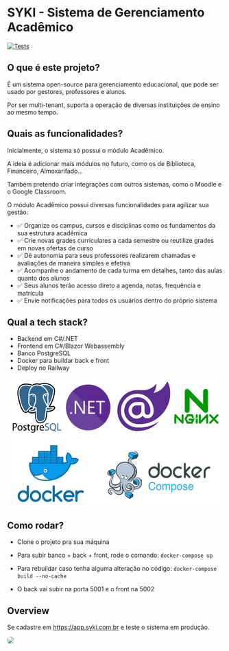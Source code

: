 # SYKI - Sistema de Gerenciamento Acadêmico

[![Tests](https://github.com/ZaqueuCavalcante/syki/actions/workflows/railway.yml/badge.svg)](https://github.com/ZaqueuCavalcante/syki/actions/workflows/railway.yml)

## O que é este projeto?

É um sistema open-source para gerenciamento educacional, que pode ser usado por gestores, professores e alunos.

Por ser multi-tenant, suporta a operação de diversas instituições de ensino ao mesmo tempo.

## Quais as funcionalidades?

Inicialmente, o sistema só possui o módulo Acadêmico.

A ideia é adicionar mais módulos no futuro, como os de Biblioteca, Financeiro, Almoxarifado...

Também pretendo criar integrações com outros sistemas, como o Moodle e o Google Classroom.

O módulo Acadêmico possui diversas funcionalidades para agilizar sua gestão:

- ✅ Organize os campus, cursos e disciplinas como os fundamentos da sua estrutura acadêmica
- ✅ Crie novas grades curriculares a cada semestre ou reutilize grades em novas ofertas de curso
- ✅ Dê autonomia para seus professores realizarem chamadas e avaliações de maneira simples e efetiva
- ✅ Acompanhe o andamento de cada turma em detalhes, tanto das aulas quanto dos alunos
- ✅ Seus alunos terão acesso direto a agenda, notas, frequência e matrícula
- ✅ Envie notificações para todos os usuários dentro do próprio sistema

## Qual a tech stack?

- Backend em C#/.NET
- Frontend em C#/Blazor Webassembly
- Banco PostgreSQL
- Docker para buildar back e front
- Deploy no Railway

<img src="./Docs/images/docker-compose.png" width="600" height="300" style="border-radius: 6px">

## Como rodar?

- Clone o projeto pra sua máquina

- Para subir banco + back + front, rode o comando: `docker-compose up`

- Para rebuildar caso tenha alguma alteração no código: `docker-compose build --no-cache`

- O back vai subir na porta 5001 e o front na 5002

## Overview

Se cadastre em https://app.syki.com.br e teste o sistema em produção.

<img src="./Docs/images/syki_overview.gif" style="border-radius: 6px">
